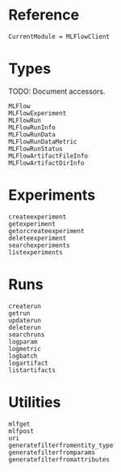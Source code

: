 # Reference

```@meta
CurrentModule = MLFlowClient
```

# Types

TODO: Document accessors.

```@docs
MLFlow
MLFlowExperiment
MLFlowRun
MLFlowRunInfo
MLFlowRunData
MLFlowRunDataMetric
MLFlowRunStatus
MLFlowArtifactFileInfo
MLFlowArtifactDirInfo
```

# Experiments

```@docs
createexperiment
getexperiment
getorcreateexperiment
deleteexperiment
searchexperiments
listexperiments
```

# Runs

```@docs
createrun
getrun
updaterun
deleterun
searchruns
logparam
logmetric
logbatch
logartifact
listartifacts
```

# Utilities

```@docs
mlfget
mlfpost
uri
generatefilterfromentity_type
generatefilterfromparams
generatefilterfromattributes

```
